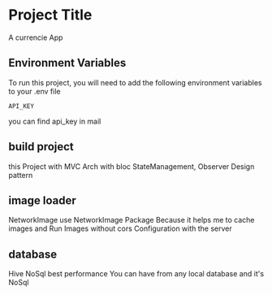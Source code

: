 
# Project Title

A currencie App

## Environment Variables

To run this project, you will need to add the following environment variables to your .env file

`API_KEY`

you can find api_key in mail



## build project

this Project with MVC Arch with bloc StateManagement, Observer Design pattern

## image loader

NetworkImage use NetworkImage Package Because it helps me to cache images and Run Images without cors Configuration with the server
## database

Hive NoSql best performance You can have from any local database and it's NoSql